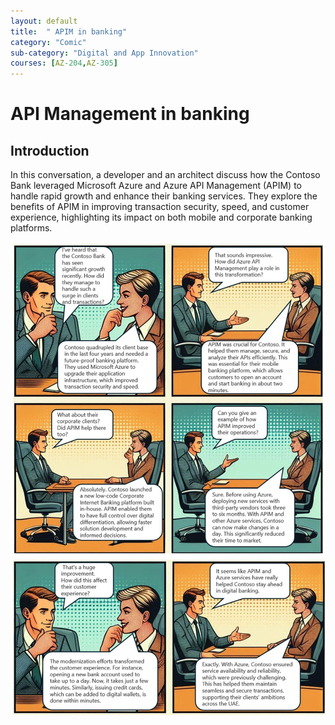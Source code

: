 ```yaml
---
layout: default
title:  " APIM in banking"
category: "Comic"
sub-category: "Digital and App Innovation"
courses: [AZ-204,AZ-305]
---
```

# API Management in banking

## Introduction
In this conversation, a developer and an architect discuss how the Contoso Bank leveraged Microsoft Azure and Azure API Management (APIM) to handle rapid growth and enhance their banking services. They explore the benefits of APIM in improving transaction security, speed, and customer experience, highlighting its impact on both mobile and corporate banking platforms.

<a href="./images/apim1.jpg" download>
  <img src="./images/apim1.jpg" alt="Digital and App Innovation">
</a>

<a href="./images/apim2.jpg" download>
  <img src="./images/apim2.jpg" alt="Digital and App Innovation">
</a>
